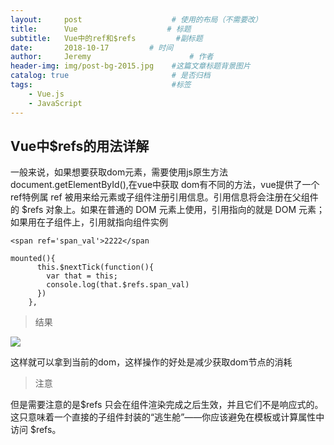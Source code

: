 ```yaml
---
layout:     post                    # 使用的布局（不需要改）
title:      Vue                    # 标题 
subtitle:   Vue中的ref和$refs         #副标题
date:       2018-10-17         # 时间
author:     Jeremy                      # 作者
header-img: img/post-bg-2015.jpg    #这篇文章标题背景图片
catalog: true                       # 是否归档
tags:                               #标签
    - Vue.js 
    - JavaScript
---
```


## Vue中$refs的用法详解

一般来说，如果想要获取dom元素，需要使用js原生方法 document.getElementById(),在vue中获取
dom有不同的方法，vue提供了一个ref特例属
ref 被用来给元素或子组件注册引用信息。引用信息将会注册在父组件的 $refs 对象上。如果在普通的 DOM 元素上使用，引用指向的就是 DOM 元素；如果用在子组件上，引用就指向组件实例

    <span ref='span_val'>2222</span
    
    mounted(){
          this.$nextTick(function(){
            var that = this;
            console.log(that.$refs.span_val)
          })
        },
        
> 结果

![](https://ws2.sinaimg.cn/large/006tNbRwly1fwbbwb036vj30fw0240sq.jpg)

这样就可以拿到当前的dom，这样操作的好处是减少获取dom节点的消耗

> 注意

但是需要注意的是$refs 只会在组件渲染完成之后生效，并且它们不是响应式的。这只意味着一个直接的子组件封装的“逃生舱”——你应该避免在模板或计算属性中访问 $refs。